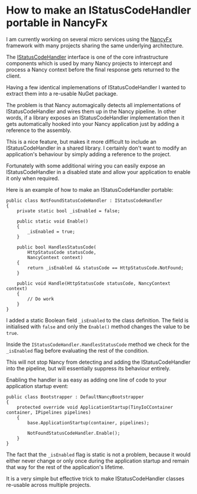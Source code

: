 ﻿<!--
    Tags: nancyfx architecture
-->

# How to make an IStatusCodeHandler portable in NancyFx

I am currently working on several micro services using the [NancyFx](http://nancyfx.org/) framework with many projects sharing the same underlying architecture.

The [IStatusCodeHandler](https://github.com/NancyFx/Nancy/blob/master/src/Nancy/IStatusCodeHandler.cs) interface is one of the core infrastructure components which is used by many Nancy projects to intercept and process a Nancy context before the final response gets returned to the client.

Having a few identical implemenations of IStatusCodeHandler I wanted to extract them into a re-usable NuGet package.

The problem is that Nancy automagically detects all implementations of IStatusCodeHandler and wires them up in the Nancy pipeline. In other words, if a library exposes an IStatusCodeHandler implementation then it gets automatically hooked into your Nancy application just by adding a reference to the assembly.

This is a nice feature, but makes it more difficult to include an IStatusCodeHandler in a shared library. I certainly don't want to modify an application's behaviour by simply adding a reference to the project.

Fortunately with some additional wiring you can easily expose an IStatusCodeHandler in a disabled state and allow your application to enable it only when required.

Here is an example of how to make an IStatusCodeHandler portable:

<pre><code>public class NotFoundStatusCodeHandler : IStatusCodeHandler
{
    private static bool _isEnabled = false;

    public static void Enable()
    {
        _isEnabled = true;
    }

    public bool HandlesStatusCode(
        HttpStatusCode statusCode,
        NancyContext context)
    {
        return _isEnabled && statusCode == HttpStatusCode.NotFound;
    }

    public void Handle(HttpStatusCode statusCode, NancyContext context)
    {
        // Do work
    }
}</code></pre>

I added a static Boolean field `_isEnabled` to the class definition. The field is initialised with `false` and only the `Enable()` method changes the value to be `true`.

Inside the `IStatusCodeHandler.HandlesStatusCode` method we check for the `_isEnabled` flag before evaluating the rest of the condition.

This will not stop Nancy from detecting and adding the IStatusCodeHandler into the pipeline, but will essentially suppress its behaviour entirely.

Enabling the handler is as easy as adding one line of code to your application startup event:

<pre><code>public class Bootstrapper : DefaultNancyBootstrapper
{
    protected override void ApplicationStartup(TinyIoCContainer container, IPipelines pipelines)
    {
        base.ApplicationStartup(container, pipelines);

        NotFoundStatusCodeHandler.Enable();
    }
}</code></pre>

The fact that the `_isEnabled` flag is static is not a problem, because it would either never change or only once during the application startup and remain that way for the rest of the application's lifetime.

It is a very simple but effective trick to make IStatusCodeHandler classes re-usable across multiple projects.
